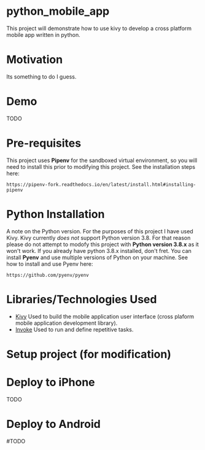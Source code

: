 # python_mobile_app

This project will demonstrate how to use kivy to develop a cross platform mobile app written in python.

# Motivation

Its something to do I guess.

# Demo

TODO

# Pre-requisites

This project uses **Pipenv** for the sandboxed virtual environment, so you will need to install this prior to modifying this project. See the installation steps here:

```http
https://pipenv-fork.readthedocs.io/en/latest/install.html#installing-pipenv
```

# Python Installation

A note on the Python version. For the purposes of this project I have used Kivy. Kivy currently *does not* support Python version 3.8. For that reason please do not attempt to modofy this project with **Python version 3.8.x** as it won't work. If you already have python 3.8.x installed, don't fret. You can install **Pyenv** and use multiple versions of Python on your machine. See how to install and use Pyenv here:

```http
https://github.com/pyenv/pyenv
```

# Libraries/Technologies Used
* [Kivy](https://kivy.org/#home)
Used to build the mobile application user interface (cross plaform mobile application development library).
* [Invoke](http://www.pyinvoke.org/)
Used to run and define repetitive tasks.


# Setup project (for modification)


# Deploy to iPhone

TODO

# Deploy to Android

#TODO
